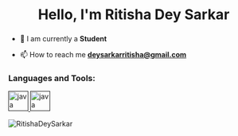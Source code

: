 <h1 align="center">Hello, I'm Ritisha Dey Sarkar</h1>
<h3 align="center"></h3>

- 🔭 I am currently a **Student**

- 📫 How to reach me **deysarkarritisha@gmail.com**


<h3 align="left">Languages and Tools:</h3>
<p align="left"><a href="" target="_blank" rel="noreferrer"> <img src="https://1000logos.net/wp-content/uploads/2020/09/Java-Emblem.jpg" alt="java" width="40" height="40"/> </a> <a href="" target="_blank" rel="noreferrer"> <img src="https://1000logos.net/wp-content/uploads/2020/09/Java-Emblem.jpg" alt="java" width="40" height="40"/> </a> </p>

<p><img align="center" src="https://github-readme-stats.vercel.app/api/top-langs?username=riitishaa&show_icons=true&locale=en&layout=compact" alt="RitishaDeySarkar" /></p>
